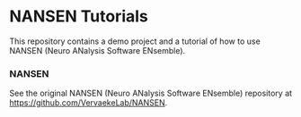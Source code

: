 # NANSEN Tutorials
This repository contains a demo project and a tutorial of how to use NANSEN (Neuro ANalysis Software ENsemble).

### NANSEN
See the original NANSEN (Neuro ANalysis Software ENsemble) repository at https://github.com/VervaekeLab/NANSEN.
